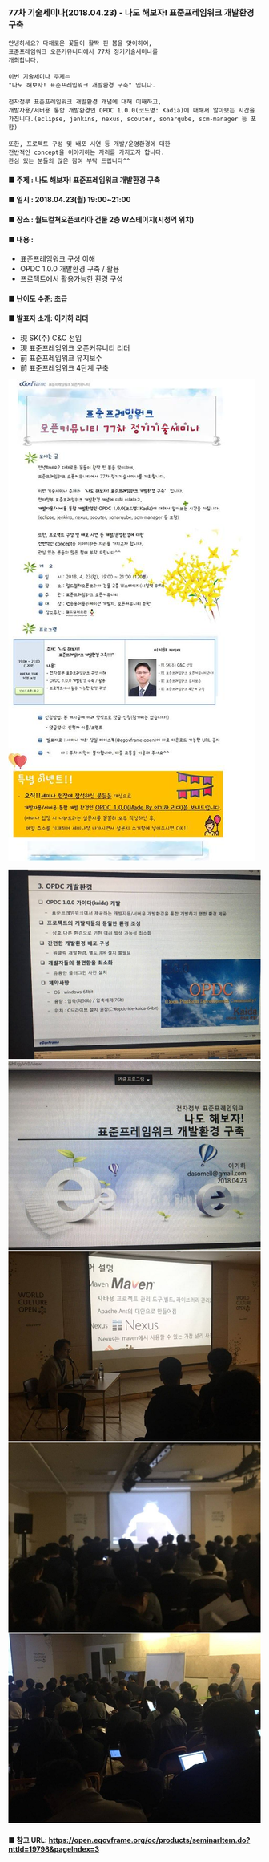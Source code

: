 ### 77차 기술세미나(2018.04.23) - 나도 해보자! 표준프레임워크 개발환경 구축
    안녕하세요? 다채로운 꽃들이 활짝 핀 봄을 맞이하여,
    표준프레임워크 오픈커뮤니티에서 77차 정기기술세미나를 
    개최합니다.
    
    이번 기술세미나 주제는
    "나도 해보자! 표준프레임워크 개발환경 구축" 입니다.
    
    전자정부 표준프레임워크 개발환경 개념에 대해 이해하고,
    개발자용/서버용 통합 개발환경인 OPDC 1.0.0(코드명: Kadia)에 대해서 알아보는 시간을 가집니다.(eclipse, jenkins, nexus, scouter, sonarqube, scm-manager 등 포함)
    
    또한, 프로젝트 구성 및 배포 시연 등 개발/운영환경에 대한
    전반적인 concept을 이야기하는 자리를 가지고자 합니다.
    관심 있는 분들의 많은 참여 부탁 드립니다^^
    
#### ■ 주제 : 나도 해보자! 표준프레임워크 개발환경 구축
#### ■ 일시 : 2018.04.23(월) 19:00~21:00
#### ■ 장소 : 월드컬쳐오픈코리아 건물 2층 W스테이지(시청역 위치)
#### ■ 내용 :
- 표준프레임워크 구성 이해
- OPDC 1.0.0 개발환경 구축 / 활용
- 프로젝트에서 활용가능한 환경 구성
#### ■ 난이도 수준: 초급
#### ■ 발표자 소개: 이기하 리더
- 現 SK(주) C&C 선임
- 現 표준프레임워크 오픈커뮤니티 리더
- 前 표준프레임워크 유지보수
- 前 표준프레임워크 4단계 구축

![poster](./oc77.jpg)
    
![photo](./image.jpg)
![photo](./image1.jpg)
![photo](./image2.jpg)
![photo](./image3.jpg)
![photo](./image4.jpg)

#### ■ 참고 URL: https://open.egovframe.org/oc/products/seminarItem.do?nttId=19798&pageIndex=3